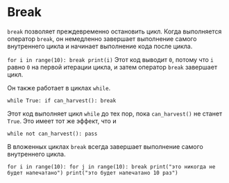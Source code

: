 # Break
`break` позволяет преждевременно остановить цикл. Когда выполняется оператор `break`, он немедленно завершает выполнение самого внутреннего цикла и начинает выполнение кода после цикла.

`for i in range(10):
	break
print(i)`
Этот код выводит `0`, потому что `i` равно `0` на первой итерации цикла, и затем оператор `break` завершает цикл.

Он также работает в циклах `while`.

`while True:
	if can_harvest():
		break`

Этот код выполняет цикл `while` до тех пор, пока `can_harvest()` не станет `True`.
Это имеет тот же эффект, что и

`while not can_harvest():
	pass`

В вложенных циклах `break` всегда завершает выполнение самого внутреннего цикла.

`for i in range(10):
	for j in range(10):
		break
		print("это никогда не будет напечатано")
	print("это будет напечатано 10 раз")`
